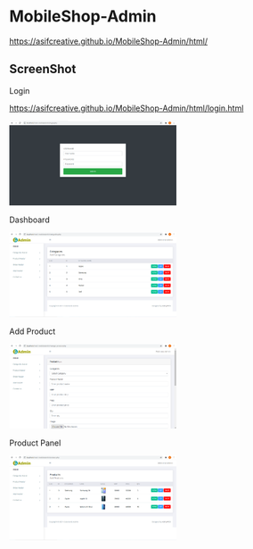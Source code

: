 # MobileShop-Admin

https://asifcreative.github.io/MobileShop-Admin/html/

## ScreenShot

Login

https://asifcreative.github.io/MobileShop-Admin/html/login.html

<img src="https://raw.githubusercontent.com/Asifcreative/MobileShop-Admin/main/html/images/login.PNG" alt="drawing" width="300"/>

Dashboard

<img src="https://raw.githubusercontent.com/Asifcreative/MobileShop-Admin/main/html/images/admin%20dashboard.PNG" alt="drawing" width="300"/>

Add Product

<img src="https://raw.githubusercontent.com/Asifcreative/MobileShop-Admin/main/html/images/product%20add.PNG" alt="drawing" width="300"/>

Product Panel

<img src="https://raw.githubusercontent.com/Asifcreative/MobileShop-Admin/main/html/images/product%20section.PNG" alt="drawing" width="300"/>
